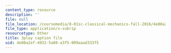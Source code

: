 ```yaml
---
content_type: resource
description: ''
file: null
file_location: /coursemedia/8-01sc-classical-mechanics-fall-2016/4e08a2ef49325a08a3f5009aaad333f5_gl9c9qJRqcM.vtt
file_type: application/x-subrip
resourcetype: Other
title: 3play caption file
uid: 4e08a2ef-4932-5a08-a3f5-009aaad333f5
---
```

